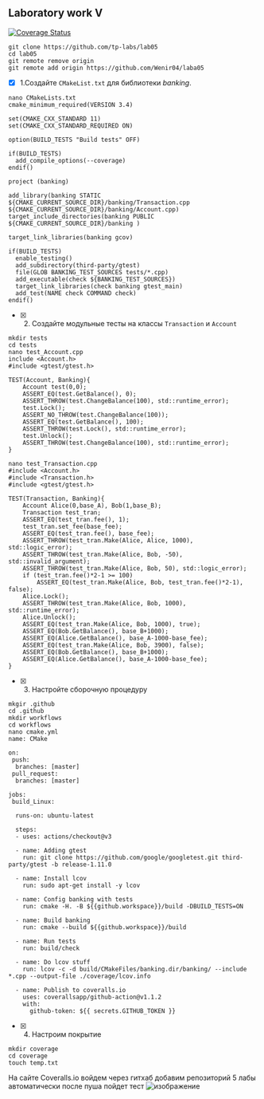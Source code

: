 ## Laboratory work V
[![Coverage Status](https://coveralls.io/repos/github/Wenir04/laba05/badge.svg?branch=master)](https://coveralls.io/github/Wenir04/laba05?branch=master)
```
git clone https://github.com/tp-labs/lab05
cd lab05
git remote remove origin
git remote add origin https://github.com/Wenir04/laba05
````
- [x] 1.Создайте `CMakeList.txt` для библиотеки *banking*.
```
nano CMakeLists.txt
cmake_minimum_required(VERSION 3.4)

set(CMAKE_CXX_STANDARD 11)
set(CMAKE_CXX_STANDARD_REQUIRED ON)

option(BUILD_TESTS "Build tests" OFF)

if(BUILD_TESTS)
  add_compile_options(--coverage)
endif()

project (banking)

add_library(banking STATIC ${CMAKE_CURRENT_SOURCE_DIR}/banking/Transaction.cpp ${CMAKE_CURRENT_SOURCE_DIR}/banking/Account.cpp)
target_include_directories(banking PUBLIC
${CMAKE_CURRENT_SOURCE_DIR}/banking )

target_link_libraries(banking gcov)

if(BUILD_TESTS)
  enable_testing()
  add_subdirectory(third-party/gtest)
  file(GLOB BANKING_TEST_SOURCES tests/*.cpp)
  add_executable(check ${BANKING_TEST_SOURCES})
  target_link_libraries(check banking gtest_main)
  add_test(NAME check COMMAND check)
endif()
```

- [x] 2. Создайте модульные тесты на классы `Transaction` и `Account`
```
mkdir tests
cd tests 
nano test_Account.cpp
include <Account.h>
#include <gtest/gtest.h>

TEST(Account, Banking){
	Account test(0,0);
	ASSERT_EQ(test.GetBalance(), 0);
	ASSERT_THROW(test.ChangeBalance(100), std::runtime_error);
	test.Lock();
	ASSERT_NO_THROW(test.ChangeBalance(100));
	ASSERT_EQ(test.GetBalance(), 100);
	ASSERT_THROW(test.Lock(), std::runtime_error);
	test.Unlock();
	ASSERT_THROW(test.ChangeBalance(100), std::runtime_error);
}

nano test_Transaction.cpp
#include <Account.h>
#include <Transaction.h>
#include <gtest/gtest.h>

TEST(Transaction, Banking){
	Account Alice(0,base_A), Bob(1,base_B);
	Transaction test_tran;
	ASSERT_EQ(test_tran.fee(), 1);
	test_tran.set_fee(base_fee);
	ASSERT_EQ(test_tran.fee(), base_fee);
	ASSERT_THROW(test_tran.Make(Alice, Alice, 1000), std::logic_error);
	ASSERT_THROW(test_tran.Make(Alice, Bob, -50), std::invalid_argument);
	ASSERT_THROW(test_tran.Make(Alice, Bob, 50), std::logic_error);
	if (test_tran.fee()*2-1 >= 100)
		ASSERT_EQ(test_tran.Make(Alice, Bob, test_tran.fee()*2-1), false);
	Alice.Lock();
	ASSERT_THROW(test_tran.Make(Alice, Bob, 1000), std::runtime_error);
	Alice.Unlock();
	ASSERT_EQ(test_tran.Make(Alice, Bob, 1000), true);
	ASSERT_EQ(Bob.GetBalance(), base_B+1000);
	ASSERT_EQ(Alice.GetBalance(), base_A-1000-base_fee);
	ASSERT_EQ(test_tran.Make(Alice, Bob, 3900), false);
	ASSERT_EQ(Bob.GetBalance(), base_B+1000);
	ASSERT_EQ(Alice.GetBalance(), base_A-1000-base_fee);
}
```

- [x] 3. Настройте сборочную процедуру
```
mkgir .github
cd .github
mkdir workflows 
cd workflows
nano cmake.yml
name: CMake

on:
 push:
  branches: [master]
 pull_request:
  branches: [master]

jobs:
 build_Linux:

  runs-on: ubuntu-latest

  steps:
  - uses: actions/checkout@v3

  - name: Adding gtest
    run: git clone https://github.com/google/googletest.git third-party/gtest -b release-1.11.0

  - name: Install lcov
    run: sudo apt-get install -y lcov

  - name: Config banking with tests
    run: cmake -H. -B ${{github.workspace}}/build -DBUILD_TESTS=ON

  - name: Build banking
    run: cmake --build ${{github.workspace}}/build

  - name: Run tests
    run: build/check

  - name: Do lcov stuff
    run: lcov -c -d build/CMakeFiles/banking.dir/banking/ --include *.cpp --output-file ./coverage/lcov.info

  - name: Publish to coveralls.io
    uses: coverallsapp/github-action@v1.1.2
    with:
      github-token: ${{ secrets.GITHUB_TOKEN }}
```

- [x] 4. Настроим покрытие 
```
mkdir coverage
cd coverage
touch temp.txt
```
На сайте Coveralls.io войдем через гитхаб добавим репозиторий 5 лабы автоматически после пуша пойдет тест
![изображение](https://github.com/Wenir04/laba05/assets/113133600/688369ca-58e0-43cf-9c44-1881a5dbd4e4)
